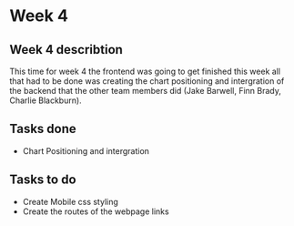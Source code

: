 # Week 4

## Week 4 describtion
This time for week 4 the frontend was going to get finished this week all that had to be done was creating the chart positioning and intergration of the backend that the other team members did (Jake Barwell, Finn Brady, Charlie Blackburn).
## Tasks done
 - Chart Positioning and intergration 
## Tasks to do
 - Create Mobile css styling
 - Create the routes of the webpage links